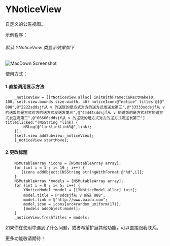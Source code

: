 # YNoticeView

 自定义的公告视图。

示例程序：

###### 默认 YNoticeView 类显示效果如下

![MacDown Screenshot](./noticeview.gif)


使用方式：

#### 1.直接调用显示方法

```objc
    _noticeView = [[YNoticeView alloc] initWithFrame:CGRectMake(0, 100, self.view.bounds.size.width, 40) noticeIcon:@"notice" titles:@[@" 888",@"2222sddsjf从 v 的送饭的是方式对方的送方式发送发第三",@"33333sddsjf从 v 的送饭的是方式对方的送方式发送发第三",@"44444sddsjf从 v 的送饭的是方式对方的送方式发送发第三",@"66666sddsjf从 v 的送饭的是方式对方的送方式发送发第三"] titleClicked:^(NSString *link) {
        NSLog(@"linklinklink%@",link);
    }];
    [self.view addSubview:_noticeView];
    [_noticeView startMove];
```
#### 2.更改标题
``` objc
    NSMutableArray *icons = [NSMutableArray array];
    for (int i = 1 ; i< 19 ; i++) {
       [icons addObject:[NSString stringWithFormat:@"%d",i]];
    }
    NSMutableArray *models = [NSMutableArray array];
    for (int i = 0 ; i< 5; i++) {
        YNoticeModel *model = [[YNoticeModel alloc] init];
        model.title = @"sddsjf从 v 的送 888";
        model.link = @"http://www.baidu.com";
        model.icon = icons[arc4random_uniform(17)];
        [models addObject:model];
    }
    _noticeView.freshTitles = models;

```

如果你在使用中遇到了什么问题，或者希望扩展其他功能，可以直接跟我联系。

更多功能敬请期待！ 
